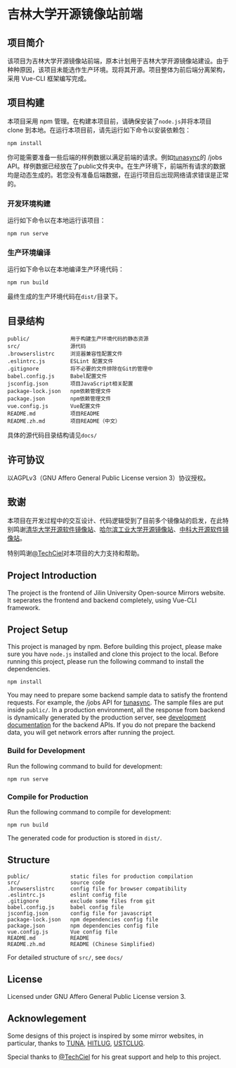 # 吉林大学开源镜像站前端

## 项目简介

该项目为吉林大学开源镜像站前端，原本计划用于吉林大学开源镜像站建设。由于种种原因，该项目未能选作生产环境。现将其开源。项目整体为前后端分离架构，采用 Vue-CLI 框架编写完成。

## 项目构建

本项目采用 npm 管理。在构建本项目前，请确保安装了`node.js`并将本项目 clone 到本地。在运行本项目前，请先运行如下命令以安装依赖包：
```
npm install
```

你可能需要准备一些后端的样例数据以满足前端的请求。例如[tunasync](https://github.com/tuna/tunasync)的 /jobs API。样例数据已经放在了public文件夹中。在生产环境下，前端所有请求的数据均是动态生成的。若您没有准备后端数据，在运行项目后出现网络请求错误是正常的。

### 开发环境构建

运行如下命令以在本地运行该项目：

```
npm run serve
```

### 生产环境编译

运行如下命令以在本地编译生产环境代码：
```
npm run build
```

最终生成的生产环境代码在`dist/`目录下。

## 目录结构

```
public/             用于构建生产环境代码的静态资源
src/                源代码            
.browserslistrc     浏览器兼容性配置文件
.eslintrc.js        ESLint 配置文件
.gitignore          将不必要的文件排除在Git的管理中
babel.config.js     Babel配置文件
jsconfig.json       项目JavaScript相关配置
package-lock.json   npm依赖管理文件
package.json        npm依赖管理文件
vue.config.js       Vue配置文件
README.md           项目README
README.zh.md        项目README（中文）

```

具体的源代码目录结构请见`docs/`


## 许可协议

以AGPLv3（GNU Affero General Public License version 3）协议授权。


## 致谢

本项目在开发过程中的交互设计、代码逻辑受到了目前多个镜像站的启发，在此特别鸣谢[清华大学开源软件镜像站]([https://](https://mirrors.tuna.tsinghua.edu.cn/))、[哈尔滨工业大学开源镜像站](https://mirrors.hit.edu.cn/)、[中科大开源软件镜像站](https://mirrors.ustc.edu.cn/)。

特别鸣谢[@TechCiel](https://github.com/TechCiel)对本项目的大力支持和帮助。

## Project Introduction

The project is the frontend of Jilin University Open-source Mirrors website. It seperates the frontend and backend completely, using Vue-CLI framework.

## Project Setup

This project is managed by npm. Before building this project, please make sure you have `node.js` installed and clone this project to the local. Before running this project, please run the following command to install the dependencies.

```
npm install
```

You may need to prepare some backend sample data to satisfy the frontend requests. For example, the /jobs API for [tunasync](https://github.com/tuna/tunasync). The sample files are put inside `public/`. In a production environment, all the response from backend is dynamically generated by the production server, see [development documentation]() for the backend APIs. If you do not prepare the backend data, you will get network errors after running the project.

### Build for Development

Run the following command to build for development:

```
npm run serve
```

### Compile for Production

Run the following command to compile for development:

```
npm run build
```

The generated code for production is stored in `dist/`. 

## Structure

```
public/             static files for production compilation
src/                source code         
.browserslistrc     config file for browser compatibility
.eslintrc.js        eslint config file
.gitignore          exclude some files from git
babel.config.js     babel config file
jsconfig.json       config file for javascript
package-lock.json   npm dependencies config file
package.json        npm dependencies config file
vue.config.js       Vue config file
README.md           README
README.zh.md        README (Chinese Simplified)

```

For detailed structure of `src/`, see `docs/` 

## License

Licensed under GNU Affero General Public License version 3.

## Acknowlegement

Some designs of this project is inspired by some mirror websites, in particular, thanks to [TUNA](https://mirrors.tuna.tsinghua.edu.cn/), [HITLUG](https://mirrors.hit.edu.cn/), [USTCLUG](https://mirrors.ustc.edu.cn/).

Special thanks to [@TechCiel](https://github.com/TechCiel) for his great support and help to this project.
